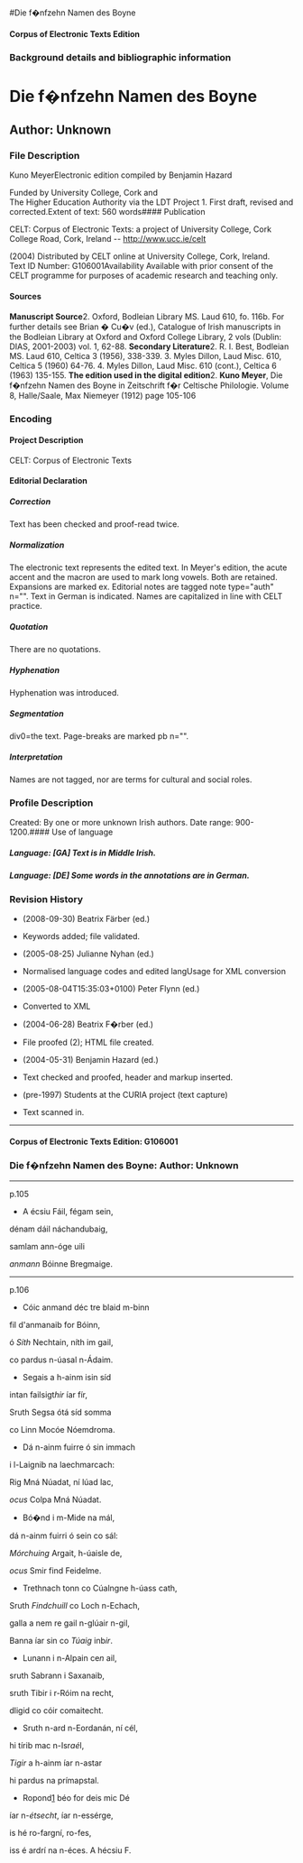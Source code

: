 

#Die f�nfzehn Namen des Boyne


<!-- // 
 function footNote(link) {
 openpopup = window.open(link,"openpopup","width=512,height=128,left=256,top=256,resizable=no,scrollbars=1,menubar=1,statusbar=0,toolbar=0");
}
// -->



#### Corpus of Electronic Texts Edition


### Background details and bibliographic information


Die f�nfzehn Namen des Boyne
============================


Author: Unknown
---------------


### File Description

Kuno MeyerElectronic edition compiled by Benjamin Hazard

Funded by University College, Cork and  
The Higher Education Authority via the LDT Project 1. First draft, revised and corrected.Extent of text: 560 words#### Publication


CELT: Corpus of Electronic Texts: a project of University College, Cork  
College Road, Cork, Ireland -- http://www.ucc.ie/celt

 (2004) Distributed by CELT online at University College, Cork, Ireland.  
Text ID Number: G106001Availability 
Available with prior consent of the CELT programme for purposes of academic research and teaching only.


#### Sources


**Manuscript Source**2. Oxford, Bodleian Library MS. Laud 610, fo. 116b. For further details see Brian � Cu�v (ed.), Catalogue of Irish manuscripts in the Bodleian Library at Oxford and Oxford College Library, 2 vols (Dublin: DIAS, 2001-2003) vol. 1, 62-88.
**Secondary Literature**2. R. I. Best, Bodleian MS. Laud 610, Celtica 3 (1956), 338-339.
3. Myles Dillon, Laud Misc. 610, Celtica 5 (1960) 64-76.
4. Myles Dillon, Laud Misc. 610 (cont.), Celtica 6 (1963) 135-155.
**The edition used in the digital edition**2. **Kuno Meyer**, Die f�nfzehn Namen des Boyne in Zeitschrift f�r Celtische Philologie. Volume 8, Halle/Saale, Max Niemeyer (1912) page 105-106

### Encoding


#### Project Description


CELT: Corpus of Electronic Texts


#### Editorial Declaration


##### Correction


Text has been checked and proof-read twice.


##### Normalization


The electronic text represents the edited text. In Meyer's edition, the acute accent and the macron are used to mark long vowels. Both are retained. Expansions are marked ex. Editorial notes are tagged note type="auth" n="". Text in German is indicated. Names are capitalized in line with CELT practice.


##### Quotation


There are no quotations.


##### Hyphenation


Hyphenation was introduced.


##### Segmentation


div0=the text. Page-breaks are marked pb n="".


##### Interpretation


Names are not tagged, nor are terms for cultural and social roles.


### Profile Description


Created: By one or more unknown Irish authors.
 Date range: 900-1200.#### Use of language


##### Language: [GA] Text is in Middle Irish.


##### Language: [DE] Some words in the annotations are in German.


### Revision History


* (2008-09-30) Beatrix Färber (ed.)

* Keywords added; file validated.
* (2005-08-25) Julianne Nyhan (ed.)

* Normalised language codes and edited langUsage for XML conversion
* (2005-08-04T15:35:03+0100) Peter Flynn (ed.)

* Converted to XML
* (2004-06-28) Beatrix F�rber (ed.)

* File proofed (2); HTML file created.
* (2004-05-31) Benjamin Hazard (ed.)

* Text checked and proofed, header and markup inserted.
* (pre-1997) Students at the CURIA project (text capture)

* Text scanned in.




---


#### Corpus of Electronic Texts Edition: G106001


### Die f�nfzehn Namen des Boyne: Author: Unknown




---

p.105


- A écsiu Fáil, fégam sein,
  
dénam dáil náchandubaig,
  
samlam ann-óge uili
  
*anmann* Bóinne Bregmaige.



---

p.106


- Cóic anmand déc tre blaid m-binn
  
fil d'anmanaib for Bóinn,
  
ó *Síth* Nechtain, níth im gail,
  
co pardus n-úasal n-Ádaim.

- Segais a h-ainm isin síd
  
intan failsigt*hir* íar fír,
  
Sruth Segsa ótá síd somma
  
co Linn Mocóe Nóemdroma.

- Dá n-ainm fuirre ó sin immach
  
i l-Laignib na laechmarcach:
  
Rig Mná Núadat, ní lúad lac,
  
*ocus* Colpa Mná Núadat.

- Bó�nd i m-Mide na mál,
  
dá n-ainm fuirri ó sein co sál:
  
*Mórchuing* Argait, h-úaisle de,
  
*ocus* Smir find Feidelme.

- Trethnach tonn co Cúalngne h-úass cath,
  
Sruth *Findchuill* co Loch n-Echach,
  
galla a nem re gail n-glúair n-gil,
  
Banna íar sin co *Túaig* inb*ir*.

- Lunann i n-Alpain ce*n* ail,
  
sruth Sabrann i Saxanaib,
  
sruth Tibir i r-Róim na recht,
  
dligid co cóir comaitecht.

- Sruth n-ard n-Eordanán, ní cél, 
  
hi tírib mac n-Isr*aé*l,
  
*Tigir* a h-ainm íar n-astar
  
hi pardus na prímapstal.

- Ropond[1](javascript:footNote('G106001/note001.html')) béo for deis mic Dé
  
íar n-*étsecht*, íar n-essérge,
  
is hé ro-fargní, ro-fes,
  
iss é ardrí na n-éces.
A hécsiu F.









